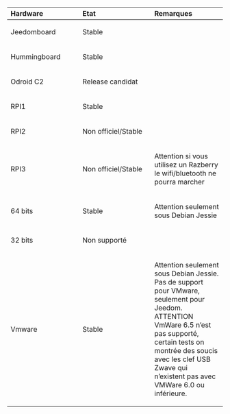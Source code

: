 <table>
<colgroup>
<col width="33%" />
<col width="33%" />
<col width="33%" />
</colgroup>
<thead>
<tr class="header">
<th align="left">Hardware</th>
<th align="left">Etat</th>
<th align="left">Remarques</th>
</tr>
</thead>
<tbody>
<tr class="odd">
<td align="left"><p>Jeedomboard</p></td>
<td align="left"><p>Stable</p></td>
<td align="left"></td>
</tr>
<tr class="even">
<td align="left"><p>Hummingboard</p></td>
<td align="left"><p>Stable</p></td>
<td align="left"></td>
</tr>
<tr class="odd">
<td align="left"><p>Odroid C2</p></td>
<td align="left"><p>Release candidat</p></td>
<td align="left"></td>
</tr>
<tr class="even">
<td align="left"><p>RPI1</p></td>
<td align="left"><p>Stable</p></td>
<td align="left"></td>
</tr>
<tr class="odd">
<td align="left"><p>RPI2</p></td>
<td align="left"><p>Non officiel/Stable</p></td>
<td align="left"></td>
</tr>
<tr class="even">
<td align="left"><p>RPI3</p></td>
<td align="left"><p>Non officiel/Stable</p></td>
<td align="left"><p>Attention si vous utilisez un Razberry le wifi/bluetooth ne pourra marcher</p></td>
</tr>
<tr class="odd">
<td align="left"><p>64 bits</p></td>
<td align="left"><p>Stable</p></td>
<td align="left"><p>Attention seulement sous Debian Jessie</p></td>
</tr>
<tr class="even">
<td align="left"><p>32 bits</p></td>
<td align="left"><p>Non supporté</p></td>
<td align="left"></td>
</tr>
<tr class="odd">
<td align="left"><p>Vmware</p></td>
<td align="left"><p>Stable</p></td>
<td align="left"><p>Attention seulement sous Debian Jessie. Pas de support pour VMware, seulement pour Jeedom. ATTENTION VmWare 6.5 n’est pas supporté, certain tests on montrée des soucis avec les clef USB Zwave qui n’existent pas avec VMWare 6.0 ou inférieure.</p></td>
</tr>
</tbody>
</table>



